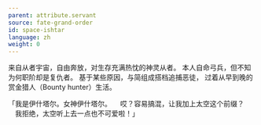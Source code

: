 ```yaml
---
parent: attribute.servant
source: fate-grand-order
id: space-ishtar
language: zh
weight: 0
---
```


来自从者宇宙，自由奔放，对生存充满热忱的神灵从者。
本人自命弓兵，但不知为何职阶却是复仇者。
基于某些原因，与简组成搭档追捕恶徒，
过着从早到晚的赏金猎人（Bounty hunter）生活。

「我是伊什塔尔。女神伊什塔尔。
　哎？容易搞混，让我加上太空这个前缀？
　我拒绝，太空听上去一点也不可爱啦！」
